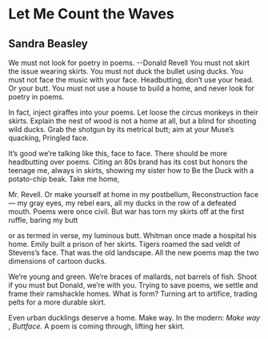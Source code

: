 # Let Me Count the Waves
## Sandra Beasley
We must not look for poetry in poems.
                  --Donald Revell
You must not skirt the issue wearing skirts.
You must not duck the bullet using ducks.
You must not face the music with your face.
Headbutting, don’t use your head. Or your butt.
You must not use a house to build a home,
and never look for poetry in poems.

In fact, inject giraffes into your poems.
Let loose the circus monkeys in their skirts.
Explain the nest of wood is not a home
at all, but a blind for shooting wild ducks.
Grab the shotgun by its metrical butt;
aim at your Muse’s quacking, Pringled face.

It’s good we’re talking like this, face to face.
There should be more headbutting over poems.
Citing an 80s brand has its cost but
honors the teenage me, always in skirts,
showing my sister how to Be the Duck
with a potato-chip beak. Take me home,

Mr. Revell. Or make yourself at home
in my postbellum, Reconstruction face—
my gray eyes, my rebel ears, all my ducks
in the row of a defeated mouth. Poems
were once civil. But war has torn my skirts
off at the first ruffle, baring my butt

or as termed in verse, my luminous butt.
Whitman once made a hospital his home.
Emily built a prison of her skirts.
Tigers roamed the sad veldt of Stevens’s face.
That was the old landscape. All the new poems
map the two dimensions of cartoon ducks.

We’re young and green. We’re braces of mallards,
not barrels of fish. Shoot if you must but
Donald, we’re with you. Trying to save poems,
we settle and frame their ramshackle homes.
What is form? Turning art to artifice,
trading pelts for a more durable skirt.

Even urban ducklings deserve a home.
Make way. In the modern: _Make way_ , _Buttface._
A poem is coming through, lifting her skirt.